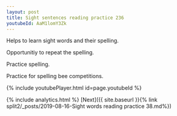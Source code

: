 ```yaml
---
layout: post
title: Sight sentences reading practice 236
youtubeId: AaM1lomY3Zk
---
```

 
 
Helps to learn sight words and their spelling.

Opportunitiy to repeat the spelling. 

Practice spelling. 
 
Practice for spelling bee competitions. 
 
{% include youtubePlayer.html id=page.youtubeId %}
 
 
{% include analytics.html %} 
[Next]({{ site.baseurl }}{% link  split2/_posts/2019-08-16-Sight words reading practice 38.md%})
 
